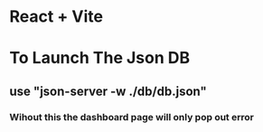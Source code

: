 # React + Vite

# To Launch The Json DB

## use "json-server -w ./db/db.json"

### Wihout this the dashboard page will only pop out error